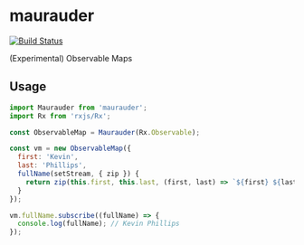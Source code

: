 # maurauder

[![Build Status](https://travis-ci.org/phillipskevin/maurauder.svg?branch=master)](https://travis-ci.org/phillipskevin/maurauder)

(Experimental) Observable Maps

## Usage

```js
import Maurauder from 'maurauder';
import Rx from 'rxjs/Rx';

const ObservableMap = Maurauder(Rx.Observable);

const vm = new ObservableMap({
  first: 'Kevin',
  last: 'Phillips',
  fullName(setStream, { zip }) {
    return zip(this.first, this.last, (first, last) => `${first} ${last}`);
  }
});

vm.fullName.subscribe((fullName) => {
  console.log(fullName); // Kevin Phillips
});
```
